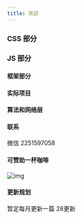 ```yaml
---
title: 欢迎
---
```

   
<!-- 
This is the **Edition** template from [CloudCannon](http://cloudcannon.com/).
**Edition** is perfect for documenting your product, application or service.
It's populated with example content to give you some ideas.

ChatApp is a fictional chat application for sending messages and media to others.
Teams and friend groups would use ChatApp to stay up to date if it existed.

> [Sign up](http://example.com/signup) or learn more about ChatApp at [example.com](http://example.com/). -->

### CSS 部分

<!-- 
Getting a message sent is quick and easy with ChatApp:

1. Sign up for an account
2. Add your friends from their email addresses
3. Type a message or send a photo

> Feel free to send us a message at [feedback@example.com](mailto:feedback@example.com) with your feedback. -->

### JS 部分

<!-- Explore more of ChatApp by reading about our features: -->

#### 框架部分

<!-- Send images, videos and other media to people. Sources include your computer, phone and Facebook. -->

#### 实际项目

<!-- Sync your contact list with your phone and/or Facebook contacts. Never lose your contacts between devices again! -->

#### 算法和网络层

<!-- ChatApp is available everywhere. Find out how to set it up on your all your devices. -->

#### 联系 
微信 2251597058

#### 可赞助一杯咖啡
<!-- ![image](https://github.com/wenwangzhishang/-Knowledge/blob/master/img/WechatIMG23.jpeg) -->

<!-- <img src="https://github.com/wenwangzhishang/web-Knowledge/blob/dev1/images/WechatIMG23.jpeg" width="300" > -->
![img]({{site.url}}/images/WechatIMG23.jpeg)

#### 更新规划
暂定每月更新一篇 28更新